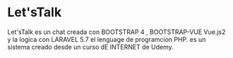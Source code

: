 Let'sTalk
=========

Let'sTalk es un chat creada con BOOTSTRAP 4 , BOOTSTRAP-VUE  Vue.js2   y la logica con LARAVEL 5.7  el lenguage
de programcion PHP. es un sistema creado desde un curso dE INTERNET de Udemy.

